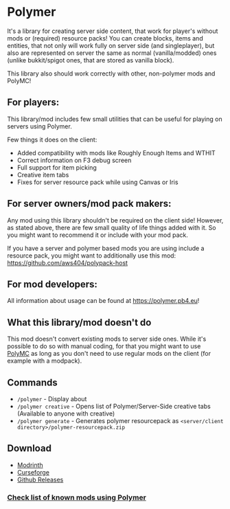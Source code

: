 # Polymer
It's a library for creating server side content, that work for player's without mods or (required) resource packs!
You can create blocks, items and entities, that not only will work fully on server side (and singleplayer), but also
are represented on server the same as normal (vanilla/modded) ones (unlike bukkit/spigot ones, that are stored as vanilla block).

This library also should work correctly with other, non-polymer mods and PolyMC!

## For players:
This library/mod includes few small utilities that can be useful for playing on servers using Polymer.

Few things it does on the client:

- Added compatibility with mods like Roughly Enough Items and WTHIT
- Correct information on F3 debug screen
- Full support for item picking
- Creative item tabs
- Fixes for server resource pack while using Canvas or Iris

## For server owners/mod pack makers:
Any mod using this library shouldn't be required on the client side! However, as stated above, there
are few small quality of life things added with it. So you might want to recommend it or include with
your mod pack.

If you have a server and polymer based mods you are using include a resource pack, you might want 
to additionally use this mod: https://github.com/aws404/polypack-host

## For mod developers:
All information about usage can be found at https://polymer.pb4.eu!

## What this library/mod doesn't do
This mod doesn't convert existing mods to server side ones. While it's possible to do so with manual coding,
for that you might want to use [PolyMC](https://github.com/TheEpicBlock/PolyMc) as long as you don't 
need to use regular mods on the client (for example with a modpack).

## Commands
- `/polymer` - Display about
- `/polymer creative` - Opens list of Polymer/Server-Side creative tabs (Available to anyone with creative)
- `/polymer generate` - Generates polymer resourcepack as `<server/client directory>/polymer-resourcepack.zip`

## Download
- [Modrinth](https://modrinth.com/mod/polymer)
- [Curseforge](https://www.curseforge.com/minecraft/mc-mods/polymer)
- [Github Releases](https://github.com/Patbox/polymer/releases)

### [Check list of known mods using Polymer](MODS.md)